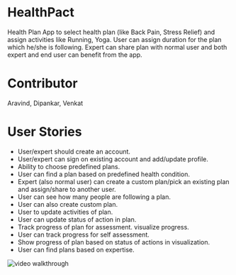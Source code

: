 HealthPact
==========

Health Plan App to select health plan (like Back Pain, Stress Relief) and assign activities like Running, Yoga. User can assign duration for the plan which he/she is following. Expert can share plan with normal user and both expert and end user can benefit from the app.

Contributor
===========
Aravind, Dipankar, Venkat



User Stories
============

* User/expert should create an account.
* User/expert can sign on existing account and add/update profile.
* Ability to choose predefined plans.
* User can find a plan based on predefined health condition.
* Expert (also normal user) can create a custom plan/pick an existing plan and assign/share to another user.
* User can see how many people are following a plan.
* User can also create custom plan.
* User to update activities of plan.
* User can update status of action in plan.
* Track progress of plan for assessment. visualize progress.
* User can track progress for self assessment.
* Show progress of plan based on status of actions in visualization.
* User can find plans based on expertise.

![video walkthrough](HealthPact.gif)

